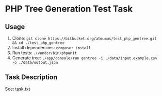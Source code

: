 # PHP Tree Generation Test Task

## Usage

1. Clone: `git clone https://bitbucket.org/atoumus/test_php_gentree.git && cd ./test_php_gentree`
1. Install dependencies: `composer install`
1. Run tests: `./vendor/bin/phpunit`
1. Generate tree: `./app/console/run gentree -i ./data/input.example.csv -o ./data/output.json`

## Task Description

See: [task.txt](./task.txt)